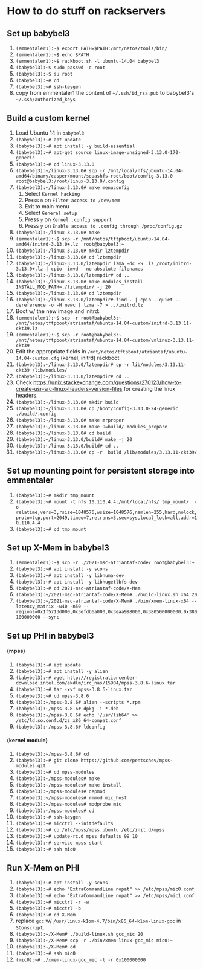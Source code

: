 # How to do stuff on rackservers

## Set up babybel3

1. `(emmentaler1):~$ export PATH=$PATH:/mnt/netos/tools/bin/`
1. `(emmentaler1):~$ echo $PATH`
1. `(emmentaler1):~$ rackboot.sh -l ubuntu-14.04 babybel3`
1. `(babybel3):~$ sudo passwd -d root`
1. `(babybel3):~$ su root`
1. `(babybel3):~# cd`
1. `(babybel3):~# ssh-keygen`
1. copy from emmentaler1 the content of `~/.ssh/id_rsa.pub` to babybel3's `~/.ssh/authorized_keys`


## Build a custom kernel

1. Load Ubuntu 14 in `babybel3`
1. `(babybel3):~# apt update`
1. `(babybel3):~# apt install -y build-essential`
1. `(babybel3):~# apt-get source linux-image-unsigned-3.13.0-170-generic`
1. `(babybel3):~# cd linux-3.13.0`
1. `(babybel3):~/linux-3.13.0# scp -r /mnt/local/nfs/ubuntu-14.04-amd64/binary/casper/mount/squashfs-root/boot/config-3.13.0 root@babybel3:/root/linux-3.13.0/.config`
1. `(babybel3):~/linux-3.13.0# make menuconfig`
    1. Select `Kernel hacking`
    1. Press `n` on `Filter access to /dev/mem`
    1. Exit to main menu
    1. Select `General setup`
    1. Press `y` on `Kernel .config support`
    1. Press `y` on `Enable access to .config through /proc/config.gz`
1. `(babybel3):~/linux-3.13.0# make`
1. `(emmentaler1):~$ scp -r /mnt/netos/tftpboot/ubuntu-14.04-amd64/initrd-3.13.0+.lz  root@babybel3:~`
1. `(babybel3):~/linux-3.13.0# mkdir lztempdir`
1. `(babybel3):~/linux-3.13.0# cd lztempdir`
1. `(babybel3):~/linux-3.13.0/lztempdir lzma -dc -S .lz /root/initrd-3.13.0+.lz | cpio -imvd --no-absolute-filenames`
1. `(babybel3):~/linux-3.13.0/lztempdir# cd ..`
1. `(babybel3):~/linux-3.13.0# make modules_install INSTALL_MOD_PATH=./lztempdir/ -j 20`
1. `(babybel3):~/linux-3.13.0# cd lztempdir`
1. `(babybel3):~/linux-3.13.0/lztempdir# find . | cpio --quiet --dereference -o -H newc | lzma -7 > ../initrd.lz`
1. Boot w/ the new image and initrd:
1. `(emmentaler1):~$ scp -r root@babybel3:~ /mnt/netos/tftpboot/atriantaf/ubuntu-14.04-custom/initrd-3.13.11-ckt39.lz`
1. `(emmentaler1):~$ scp -r root@babybel3:~ /mnt/netos/tftpboot/atriantaf/ubuntu-14.04-custom/vmlinuz-3.13.11-ckt39`
1. Edit the appropriate fields in `/mnt/netos/tftpboot/atriantaf/ubuntu-14.04-custom.cfg` (kernel, initrd)
rackboot
1. `(babybel3):~/linux-3.13.0/lztempdir# cp -r lib/modules/3.13.11-ckt39 /lib/modules/`
1. `(babybel3):~/linux-3.13.0/lztempdir# cd ..`
1. Check https://unix.stackexchange.com/questions/270123/how-to-create-usr-src-linux-headers-version-files for creating the linux headers.
1. `(babybel3):~/linux-3.13.0# mkdir build`
1. `(babybel3):~/linux-3.13.0# cp /boot/config-3.13.0-24-generic ./build/.config`
1. `(babybel3):~/linux-3.13.0# make mrproper`
1. `(babybel3):~/linux-3.13.0# make O=build/ modules_prepare`
1. `(babybel3):~/linux-3.13.0# cd build`
1. `(babybel3):~/linux-3.13.0/build# make -j 20`
1. `(babybel3):~/linux-3.13.0/build# cd ..`
1. `(babybel3):~/linux-3.13.0# cp -r  build /lib/modules/3.13.11-ckt39/`


## Set up mounting point for persistent storage into emmentaler

1. `(babybel3):~# mkdir tmp_mount`
1. `(babybel3):~# mount -t nfs 10.110.4.4:/mnt/local/nfs/ tmp_mount/  -o relatime,vers=3,rsize=1048576,wsize=1048576,namlen=255,hard,nolock,proto=tcp,port=2049,timeo=7,retrans=3,sec=sys,local_lock=all,addr=10.110.4.4`
1. `(babybel3):~# cd tmp_mount`


## Set up X-Mem in babybel3

1. `(emmentaler1):~$ scp -r ./2021-msc-atriantaf-code/ root@babybel3:~`
1. `(babybel3):~# apt install -y scons`
1. `(babybel3):~# apt install -y libnuma-dev`
1. `(babybel3):~# apt install -y libhugetlbfs-dev`
1. `(babybel3):~# cd 2021-msc-atriantaf-code/X-Mem`
1. `(babybel3):~/2021-msc-atriantaf-code/X-Mem# ./build-linux.sh x64 20`
1. `(babybel3):~/2021-msc-atriantaf-code/X-Mem# ./bin/xmem-linux-x64 --latency_matrix -w40 -n50 --regions=0x1f5713d000,0x3efdb6a000,0x3eaa998000,0x380500000000,0x380100000000 --sync`


## Set up PHI in babybel3

#### (mpss)
1. `(babybel3):~# apt update`
1. `(babybel3):~# apt install -y alien`
1. `(babybel3):~# wget http://registrationcenter-download.intel.com/akdlm/irc_nas/15904/mpss-3.8.6-linux.tar`
1. `(babybel3):~# tar -xvf mpss-3.8.6-linux.tar`
1. `(babybel3):~# cd mpss-3.8.6`
1. `(babybel3):~/mpss-3.8.6# alien --scripts *.rpm`
1. `(babybel3):~/mpss-3.8.6# dpkg -i *.deb`
1. `(babybel3):~/mpss-3.8.6# echo '/usr/lib64' >> /etc/ld.so.conf.d/zz_x86_64-compat.conf`
1. `(babybel3):~/mpss-3.8.6# ldconfig`

#### (kernel module)
1. `(babybel3):~/mpss-3.8.6# cd`
1. `(babybel3):~# git clone https://github.com/pentschev/mpss-modules.git`
1. `(babybel3):~# cd mpss-modules`
1. `(babybel3):~/mpss-modules# make`
1. `(babybel3):~/mpss-modules# make install`
1. `(babybel3):~/mpss-modules# depmod`
1. `(babybel3):~/mpss-modules# rmmod mic_host`
1. `(babybel3):~/mpss-modules# modprobe mic`
1. `(babybel3):~/mpss-modules# cd`
1. `(babybel3):~# ssh-keygen`
1. `(babybel3):~# micctrl --initdefaults`
1. `(babybel3):~# cp /etc/mpss/mpss.ubuntu /etc/init.d/mpss`
1. `(babybel3):~# update-rc.d mpss defaults 99 10`
1. `(babybel3):~# service mpss start`
1. `(babybel3):~# ssh mic0`


## Run X-Mem on PHI

1. `(babybel3):~# apt install -y scons`
1. `(babybel3):~# echo "ExtraCommandLine nopat" >> /etc/mpss/mic0.conf`
1. `(babybel3):~# echo "ExtraCommandLine nopat" >> /etc/mpss/mic1.conf`
1. `(babybel3):~# micctrl -r -w`
1. `(babybel3):~# micctrl -b`
1. `(babybel3):~# cd X-Mem`
1. replace `gcc` w/ `/usr/linux-k1om-4.7/bin/x86_64-k1om-linux-gcc` in `SConscript`.
1. `(babybel3):~/X-Mem# ./build-linux.sh gcc_mic 20`
1. `(babybel3):~/X-Mem# scp -r ./bin/xmem-linux-gcc_mic mic0:~`
1. `(babybel3):~/X-Mem# cd`
1. `(babybel3):~# ssh mic0`
1. `(mic0):~# ./xmem-linux-gcc_mic -l -r 0x100000000`
